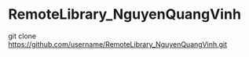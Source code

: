 # RemoteLibrary_NguyenQuangVinh
git clone https://github.com/username/RemoteLibrary_NguyenQuangVinh.git

